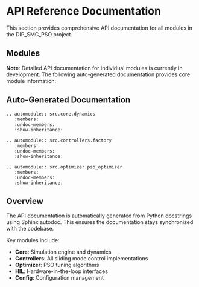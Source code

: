 # API Reference Documentation

This section provides comprehensive API documentation for all modules in the DIP_SMC_PSO project.

## Modules

**Note**: Detailed API documentation for individual modules is currently in development. The following auto-generated documentation provides core module information:

## Auto-Generated Documentation

```{eval-rst}
.. automodule:: src.core.dynamics
   :members:
   :undoc-members:
   :show-inheritance:

.. automodule:: src.controllers.factory
   :members:
   :undoc-members:
   :show-inheritance:

.. automodule:: src.optimizer.pso_optimizer
   :members:
   :undoc-members:
   :show-inheritance:
```

## Overview

The API documentation is automatically generated from Python docstrings using Sphinx autodoc. This ensures the documentation stays synchronized with the codebase.

Key modules include:
- **Core**: Simulation engine and dynamics
- **Controllers**: All sliding mode control implementations
- **Optimizer**: PSO tuning algorithms
- **HIL**: Hardware-in-the-loop interfaces
- **Config**: Configuration management